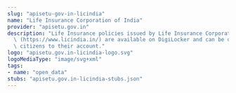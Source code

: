 ```yaml
---
slug: "apisetu-gov-in-licindia"
name: "Life Insurance Corporation of India"
provider: "apisetu.gov.in"
description: "Life Insurance policies issued by Life Insurance Corporation of India\
  \ (https://www.licindia.in/) are available on DigiLocker and can be downloaded by\
  \ citizens to their account."
logo: "apisetu.gov.in-licindia-logo.svg"
logoMediaType: "image/svg+xml"
tags:
- name: "open_data"
stubs: "apisetu.gov.in-licindia-stubs.json"
---
```

